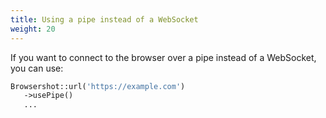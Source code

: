 ```yaml
---
title: Using a pipe instead of a WebSocket
weight: 20
---
```


If you want to connect to the browser over a pipe instead of a WebSocket, you can use:

```php
Browsershot::url('https://example.com')
   ->usePipe()
   ...
```
